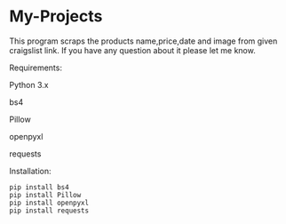 # My-Projects


This program scraps the products name,price,date and image from given craigslist link. If you have any question about it please let me know.


Requirements:

Python 3.x

bs4

Pillow

openpyxl

requests

Installation:

	pip install bs4
	pip install Pillow	
	pip install openpyxl
	pip install requests


